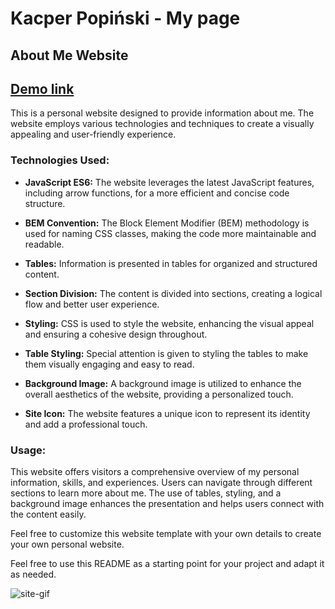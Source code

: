 # **Kacper Popiński - My page**
## About Me Website 
## [Demo link](https://cspy-99.github.io/homepage/)
This is a personal website designed to provide information about me. The website employs various technologies and techniques to create a visually appealing and user-friendly experience.

### Technologies Used:
- **JavaScript ES6:** The website leverages the latest JavaScript features, including arrow functions, for a more efficient and concise code structure.

- **BEM Convention:** The Block Element Modifier (BEM) methodology is used for naming CSS classes, making the code more maintainable and readable.

- **Tables:** Information is presented in tables for organized and structured content.

- **Section Division:** The content is divided into sections, creating a logical flow and better user experience.

- **Styling:** CSS is used to style the website, enhancing the visual appeal and ensuring a cohesive design throughout.

- **Table Styling:** Special attention is given to styling the tables to make them visually engaging and easy to read.

- **Background Image:** A background image is utilized to enhance the overall aesthetics of the website, providing a personalized touch.

- **Site Icon:** The website features a unique icon to represent its identity and add a professional touch.

### Usage:
This website offers visitors a comprehensive overview of my personal information, skills, and experiences. Users can navigate through different sections to learn more about me. The use of tables, styling, and a background image enhances the presentation and helps users connect with the content easily.

Feel free to customize this website template with your own details to create your own personal website.

Feel free to use this README as a starting point for your project and adapt it as needed.

![site-gif](images/homepage-demo.gif)






